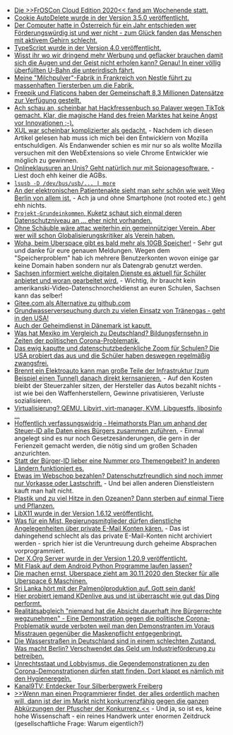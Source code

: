 * [Die >>FrOSCon Cloud Edition 2020<< fand am Wochenende statt.](https://events.ccc.de/2020/08/21/froscon-cloud-edition-2020/)
* [Cookie AutoDelete wurde in der Version 3.5.0 veröffentlicht.](https://www.ghacks.net/2020/08/21/cookie-autodelete-3-5-0-extension-gets-massive-cleanup-improvements/)
* [Der Computer hatte in Österreich für ein Jahr entschieden wer Förderungswürdig ist und wer nicht - zum Glück fanden das Menschen mit aktivem Gehirn schlecht.](https://netzpolitik.org/2020/oesterreich-ams-datenschutzbehoerde-stoppt-jobcenter-algorithmus/)
* [TypeScript wurde in der Version 4.0 veröffentlicht.](https://www.golem.de/news/microsoft-typescript-version-4-0-veroeffentlicht-2008-150408.html)
* [Wisst ihr wo wir dringend mehr Werbung und geflacker brauchen damit sich die Augen und der Geist nicht erholen kann? Genau! In einer völlig überfüllten U-Bahn die unterirdisch fährt.](https://www.golem.de/news/display-technologie-lg-installiert-transparente-oled-fenster-in-u-bahnen-2008-150410.html)
* [Meine "Milchpulver"-Fabrik in Frankreich von Nestle führt zu massenhaften Tiersterben um die Fabrik.](https://netzfrauen.org/2020/08/21/nestle-17/)
* [Freepik und Flaticons haben der Gemeinschaft 8,3 Millionen Datensätze zur Verfügung gestellt.](https://www.bleepingcomputer.com/news/security/freepik-data-breach-hackers-stole-83m-records-via-sql-injection/)
* [Ach schau an, scheinbar hat Hackfressenbuch so Palaver wegen TikTok gemacht. Klar, die magische Hand des freien Marktes hat keine Angst vor Innovationen ;-).](https://blog.fefe.de/?ts=a1bc3e39)
* [XUL war scheinbar komplizierter als gedacht.](https://utcc.utoronto.ca/~cks/space/blog/links/MozillaWhyNoXULAddons) - Nachdem ich diesen Artikel gelesen hab muss ich mich bei den Entwicklern von Mozilla entschuldigen. Als Endanwender schien es mir nur so als wollte Mozilla versuchen mit den WebExtensions so viele Chrome Entwickler wie möglich zu gewinnen.
* [Onlineklausuren an Unis? Geht natürlich nur mit Spionagesoftware.](https://netzpolitik.org/2020/proctoring-hochschule-ueberwacht-studierende-bei-online-klausuren/) - Liest doch ehh keiner die AGBs.
* [`lsusb -D /dev/bus/usb/... | more`](https://opensource.com/article/20/8/usb-id-repository)
* [An der elektronischen Patientenakte sieht man sehr schön wie weit Weg Berlin von allem ist.](https://www.kuketz-blog.de/elektronische-patientenakte-datenschutzverstoesse-wir-kommen/) - Ach ja und ohne Smartphone (not rooted etc.) geht ehh nichts.
* [`Projekt-Grundeinkommen`, Kuketz schaut sich einmal deren Datenschutzniveau an ... eher nicht vorhanden.](https://www.kuketz-blog.de/pilotprojekt-grundeinkommen-aeusserst-fragwuerdiges-datenschutzniveau/)
* [Ohne Schäuble wäre attac weiterhin ein gemeinnütziger Verein. Aber wer will schon Globalisierungskritiker als Verein haben.](https://weltnetz.tv/ticker/2388-fanatiker-schaeuble-reserviert-gemeinnuetzigkeit-fuer-neoliberales-profitsystem)
* [Woha, beim Uberspace gibt es bald mehr als 10GB Speicher!](https://blog.uberspace.de/u7-storage-performance-update-2/) - Sehr gut und danke für eure genauen Meldungen. Wegen dem "Speicherproblem" hab ich mehrere Benutzerkonten wovon einige gar keine Domain haben sondern nur als Datengrab genutzt werden.
* [Sachsen informiert welche digitalen Dienste es aktuell für Schüler anbietet und woran gearbeitet wird.](https://www.bildung.sachsen.de/blog/index.php/2020/08/24/plan-b-bei-schulschliessungen/) - Wichtig, ihr braucht kein amerikanski-Video-Datenschnorcheldienst an euren Schulen, Sachsen kann das selber!
* [Gitee.com als Alternative zu github.com](https://gitee.com/)
* [Grundwasserverseuchung durch zu vielen Einsatz von Tränengas - geht in den USA!](https://blog.fefe.de/?ts=a1ba3eaa)
* [Auch der Geheimdienst in Dänemark ist kaputt.](https://blog.fefe.de/?ts=a1ba38df)
* [Was hat Mexiko im Vergleich zu Deutschland? Bildungsfernsehn in Zeiten der politischen Corona-Problematik.](https://blog.fefe.de/?ts=a1ba36ce)
* [Das ewig kaputte und datenschutzbedenkliche Zoom für Schulen? Die USA probiert das aus und die Schüler haben deswegen regelmäßig zwangsfrei.](https://www.bleepingcomputer.com/news/technology/zoom-went-down-and-schools-got-a-digital-snow-day/)
* [Brennt ein Elektroauto kann man große Teile der Infrastruktur (zum Beispiel einen Tunnel) danach direkt kernsanieren.](https://www.golem.de/news/eidgenoessische-materialpruefanstalt-brand-von-elektroautos-im-tunnel-untersucht-2008-150445.html) - Auf den Kosten bleibt der Steuerzahler sitzen, der Hersteller das Autos bezahlt nichts - ist wie bei den Waffenherstellern, Gewinne privatisieren, Verluste sozialisieren.
* [Virtualisierung? QEMU, Libvirt, virt-manager, KVM, Libguestfs, libosinfo ...](https://opensource.com/article/20/8/virt-tools)
* [Hoffentlich verfassungswidrig - Heimathorsts Plan um anhand der Steuer-ID alle Daten eines Bürgers zusammen zuführen.](https://netzpolitik.org/2020/registermodernisierung-innenministerium-will-trotz-besserer-alternative-zentrale-personenkennziffer-einfuehren/) - Einmal angelegt sind es nur noch Gesetzesänderungen, die gern in der Ferienzeit gemacht werden, die nötig sind um großen Schaden anzurichten.
* [Statt der Bürger-ID lieber eine Nummer pro Themengebeit? In anderen Ländern funktioniert es.](https://netzpolitik.org/2020/personenkennziffer-das-grundgesetz-darf-keine-kostenfrage-sein/)
* [Etwas im Webschop bezahlen? Datenschutzfreundlich sind noch immer nur Vorkasse oder Lastschrift.](https://www.kuketz-blog.de/online-bezahlmethoden-in-webshops-oftmals-datenschutzalptraum/) - Und bei allen anderen Dienstleistern kauft man halt nicht.
* [Plastik und zu viel Hitze in den Ozeanen? Dann sterben auf einmal Tiere und Pflanzen.](https://netzfrauen.org/2020/08/25/animals-11/)
* [LibX11 wurde in der Version 1.6.12 veröffentlicht.](https://www.phoronix.com/scan.php?page=news_item&px=libX11-1.6.12-Released)
* [Was für ein Mist, Regierungsmitglieder dürfen dienstliche Angelegenheiten über private E-Mail Konten kären.](https://netzpolitik.org/2020/transparenz-im-bundestag-regierungsmitglieder-duerfen-ihre-privaten-e-mail-konten-offiziell-nutzen/) - Das ist dahingehend schlecht als das private E-Mail-Konten nicht archiviert werden - sprich hier ist die Veruntreuung durch geheime Absprachen vorprogrammiert.
* [Der X.Org Server wurde in der Version 1.20.9 veröffentlicht.](https://www.phoronix.com/scan.php?page=news_item&px=X.Org-Server-1.20.9-Released)
* [Mit Flask auf dem Android Python Programme laufen lassen?](https://opensource.com/20/8/python-android-mobile)
* [Die machen ernst, Uberspace zieht am 30.11.2020 den Stecker für alle Uberspace 6 Maschinen.](https://blog.uberspace.de/u6-eol/)
* [Sri Lanka hört mit der Palmenölproduktion auf. Gott sein dank!](https://netzfrauen.org/2020/08/26/sri-lanka-2/)
* [Hier probiert jemand KDenlive aus und ist überrascht wie gut das Ding performt.](https://www.ghacks.net/2020/08/26/a-look-at-kdenlive-libre-video-editor-for-gnu-linux/)
* [Realitätsabgleich "niemand hat die Absicht dauerhaft ihre Bürgerrechte wegzunehmen" - Eine Demonstration gegen die politische Corona-Problematik wurde verboten weil man den Demonstranten im Voraus Misstrauen gegenüber die Maskenpflicht entgegenbringt.](https://blog.fefe.de/?ts=a1b8f808)
* [Die Wasserstraßen in Deutschland sind in einem schlechten Zustand. Was macht Berlin? Verschwendet das Geld um Industrieförderung zu betreiben.](https://www.golem.de/news/schifffahrt-vodafone-deutschland-baut-5g-netz-fuer-wasserstrassen-2008-150483.html)
* [Unrechtsstaat und Lobbyismus, die Gegendemonstrationen zu den Corona-Demonstrationen dürfen statt finden. Dort klappt es nämlich mit den Hygieneregeln.](https://blog.fefe.de/?ts=a1b81d7b)
* [Kanal9TV: Entdecker Tour Silberbergwerk Freiberg](https://www.youtube.com/watch?v=7gcP9s_cxFc)
* [>>Wenn man einen Programmierer findet, der alles ordentlich machen will, dann ist der im Markt nicht konkurrenzfähig gegen die ganzen Abkürzungen der Pfuscher der Konkurrenz.<<](https://www.heise.de/hintergrund/Entwicklung-Warum-Rust-die-Antwort-auf-miese-Software-und-Programmierfehler-ist-4879795.html) - Und ja, so ist es, keine hohe Wissenschaft - ein reines Handwerk unter enormen Zeitdruck (gesellschaftliche Frage: Warum eigentlich?)
